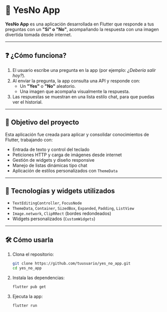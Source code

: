 # 🤖 YesNo App

**YesNo App** es una aplicación desarrollada en Flutter que responde a tus preguntas con un **"Sí" o "No"**, acompañando la respuesta con una imagen divertida tomada desde internet.

---

## ❓ ¿Cómo funciona?

1. El usuario escribe una pregunta en la app (por ejemplo: *¿Debería salir hoy?*).
2. Al enviar la pregunta, la app consulta una API y responde con:
    - Un **"Yes"** o **"No"** aleatorio.
    - Una imagen que acompaña visualmente la respuesta.
3. Las respuestas se muestran en una lista estilo chat, para que puedas ver el historial.

---

## 🎯 Objetivo del proyecto

Esta aplicación fue creada para aplicar y consolidar conocimientos de Flutter, trabajando con:

- Entrada de texto y control del teclado
- Peticiones HTTP y carga de imágenes desde internet
- Gestión de widgets y diseño responsive
- Manejo de listas dinámicas tipo chat
- Aplicación de estilos personalizados con `ThemeData`

---

## 🧱 Tecnologías y widgets utilizados

- `TextEditingController`, `FocusNode`
- `ThemeData`, `Container`, `SizedBox`, `Expanded`, `Padding`, `ListView`
- `Image.network`, `ClipRRect` (bordes redondeados)
- Widgets personalizados (`CustomWidgets`)

---

## 🛠️ Cómo usarla

1. Clona el repositorio:
   ```bash
   git clone https://github.com/tuusuario/yes_no_app.git
   cd yes_no_app

2. Instala las dependencias:
    ```bash
   flutter pub get
3. Ejecuta la app:
   ```
   flutter run


